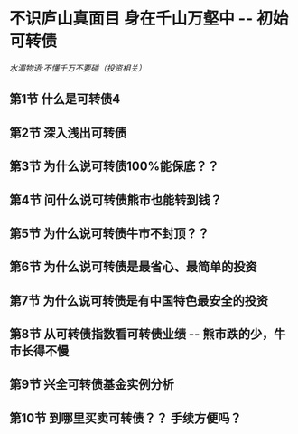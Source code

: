 # 不识庐山真面目 身在千山万壑中 -- 初始可转债
*水湄物语:不懂千万不要碰（投资相关）*

## 第1节 什么是可转债4

## 第2节 深入浅出可转债 

## 第3节 为什么说可转债100%能保底？？

## 第4节 问什么说可转债熊市也能转到钱？

## 第5节 为什么说可转债牛市不封顶？？

## 第6节 为什么说可转债是最省心、最简单的投资

## 第7节 为什么说可转债是有中国特色最安全的投资

## 第8节 从可转债指数看可转债业绩 -- 熊市跌的少，牛市长得不慢

## 第9节 兴全可转债基金实例分析

## 第10节  到哪里买卖可转债？？ 手续方便吗？